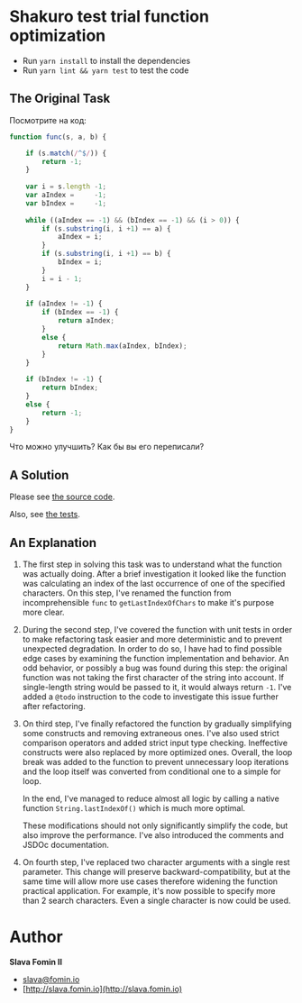 
# Shakuro test trial function optimization

- Run `yarn install` to install the dependencies
- Run `yarn lint && yarn test` to test the code


## The Original Task

Посмотрите на код:

```javascript
function func(s, a, b) {

	if (s.match(/^$/)) {
		return -1;
	}
	
	var i = s.length -1;
	var aIndex =     -1;
	var bIndex =     -1;
	
	while ((aIndex == -1) && (bIndex == -1) && (i > 0)) {
	    if (s.substring(i, i +1) == a) {
	    	aIndex = i;
    	}
	    if (s.substring(i, i +1) == b) {
	    	bIndex = i;
    	}
	    i = i - 1;
	}
	
	if (aIndex != -1) {
	    if (bIndex == -1) {
	        return aIndex;
	    }
	    else {
	        return Math.max(aIndex, bIndex);
	    }
	}
	
	if (bIndex != -1) {
	    return bIndex;
	}
	else {
	    return -1;
	}
}
```

Что можно улучшить? Как бы вы его переписали?


## A Solution

Please see [the source code](./src/get-last-index-of-chars.js).

Also, see [the tests](./src/get-last-index-of-chars.spec.js).


## An Explanation

1. The first step in solving this task was to understand what the function
   was actually doing. After a brief investigation it looked like the function
   was calculating an index of the last occurrence of one of the specified characters.
   On this step, I've renamed the function from incomprehensible `func` to
   `getLastIndexOfChars` to make it's purpose more clear.
   
2. During the second step, I've covered the function with unit tests in order to make
   refactoring task easier and more deterministic and to prevent unexpected degradation.
   In order to do so, I have had to find possible edge cases by examining the
   function implementation and behavior. An odd behavior, or possibly a bug was found
   during this step: the original function was not taking the first character of the string
   into account. If single-length string would be passed to it, it would always return `-1`.
   I've added a `@todo` instruction to the code to investigate this issue further
   after refactoring.
   
3. On third step, I've finally refactored the function by gradually simplifying some
   constructs and removing extraneous ones. I've also used strict comparison operators
   and added strict input type checking. Ineffective constructs were also replaced by
   more optimized ones. Overall, the loop break was added to the function to prevent
   unnecessary loop iterations and the loop itself was converted from conditional one to
   a simple for loop.
   
   In the end, I've managed to reduce almost all logic by calling a native
   function `String.lastIndexOf()` which is much more optimal. 
   
   These modifications should not only significantly simplify the
   code, but also improve the performance. I've also introduced the comments and JSDOc
   documentation.

4. On fourth step, I've replaced two character arguments with a single rest parameter.
   This change will preserve backward-compatibility, but at the same time will allow
   more use cases therefore widening the function practical application.
   For example, it's now possible to specify more than 2 search characters.
   Even a single character is now could be used.


# Author

**Slava Fomin II**

- [slava@fomin.io](mailto:slava@fomin.io)
- [http://slava.fomin.io](http://slava.fomin.io)
